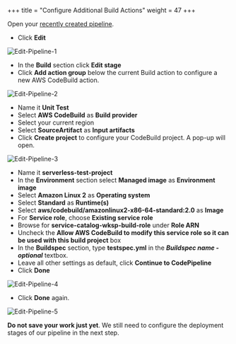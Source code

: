 +++
title = "Configure Additional Build Actions"
weight = 47
+++

Open your [recently created pipeline](https://console.aws.amazon.com/codesuite/codepipeline/pipelines/serverless-pipeline/view).

- Click **Edit**

![Edit-Pipeline-1](/images/pipeline-edit-1.png?width=50pc&classes=shadow)

- In the **Build** section click **Edit stage**
- Click **Add action group** below the current Build action to configure a new AWS CodeBuild action.

![Edit-Pipeline-2](/images/pipeline-edit-2.png?width=50pc&classes=shadow)

- Name it **Unit Test**
- Select **AWS CodeBuild** as **Build provider**
- Select your current region
- Select **SourceArtifact** as **Input artifacts**
- Click **Create project** to configure your CodeBuild project. A pop-up will open.

![Edit-Pipeline-3](/images/pipeline-edit-3.png?width=50pc&classes=shadow)

- Name it **serverless-test-project**
- In the **Environment** section select **Managed image** as **Environment image**
- Select **Amazon Linux 2** as **Operating system**
- Select **Standard** as **Runtime(s)**
- Select **aws/codebuild/amazonlinux2-x86-64-standard:2.0** as **Image**
- For **Service role**, choose **Existing service role**
- Browse for **service-catalog-wksp-build-role** under **Role ARN**
- Uncheck the **Allow AWS CodeBuild to modify this service role so it can be used with this build project** box
- In the **Buildspec** section, type **testspec.yml** in the ***Buildspec name - optional*** textbox.
- Leave all other settings as default, click **Continue to CodePipeline**
- Click **Done**

![Edit-Pipeline-4](/images/pipeline-edit-4.png?width=50pc&classes=shadow)

- Click **Done** again.

![Edit-Pipeline-5](/images/pipeline-edit-5.png?width=50pc&classes=shadow)

**Do not save your work just yet**. We still need to configure the deployment stages of our pipeline in the next step.
